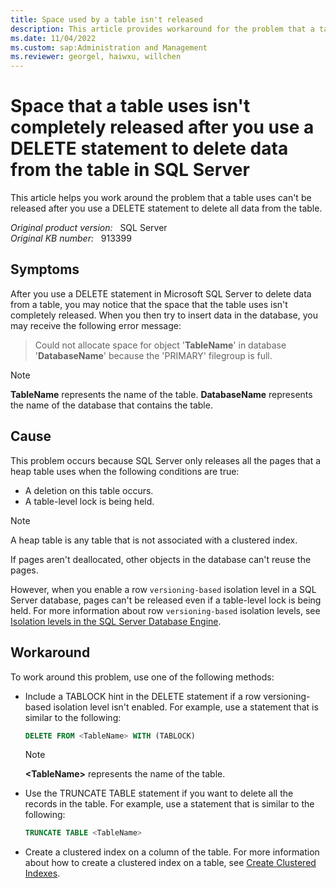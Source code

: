 ```yaml
---
title: Space used by a table isn't released
description: This article provides workaround for the problem that a table uses can't be released after you use a DELETE statement to delete all data from the table.
ms.date: 11/04/2022
ms.custom: sap:Administration and Management
ms.reviewer: georgel, haiwxu, willchen
---
```

# Space that a table uses isn't completely released after you use a DELETE statement to delete data from the table in SQL Server

This article helps you work around the problem that a table uses can't be released after you use a DELETE statement to delete all data from the table.

_Original product version:_ &nbsp; SQL Server  
_Original KB number:_ &nbsp; 913399

## Symptoms

After you use a DELETE statement in Microsoft SQL Server to delete data from a table, you may notice that the space that the table uses isn't completely released. When you then try to insert data in the database, you may receive the following error message:

> Could not allocate space for object '**TableName**' in database '**DatabaseName**' because the 'PRIMARY' filegroup is full.

> [!NOTE]
> **TableName** represents the name of the table. **DatabaseName** represents the name of the database that contains the table.

## Cause

This problem occurs because SQL Server only releases all the pages that a heap table uses when the following conditions are true:

- A deletion on this table occurs.
- A table-level lock is being held.

> [!NOTE]
> A heap table is any table that is not associated with a clustered index.

If pages aren't deallocated, other objects in the database can't reuse the pages.

However, when you enable a row `versioning-based` isolation level in a SQL Server database, pages can't be released even if a table-level lock is being held. For more information about row `versioning-based` isolation levels, see [Isolation levels in the SQL Server Database Engine](/sql/relational-databases/sql-server-transaction-locking-and-row-versioning-guide#isolation-levels-in-the-).

## Workaround

To work around this problem, use one of the following methods:

- Include a TABLOCK hint in the DELETE statement if a row versioning-based isolation level isn't enabled. For example, use a statement that is similar to the following:

    ```sql
    DELETE FROM <TableName> WITH (TABLOCK)
    ```

    > [!NOTE]
    > **\<TableName>** represents the name of the table.

- Use the TRUNCATE TABLE statement if you want to delete all the records in the table. For example, use a statement that is similar to the following:

    ```sql
    TRUNCATE TABLE <TableName>
    ```

- Create a clustered index on a column of the table. For more information about how to create a clustered index on a table, see [Create Clustered Indexes](/sql/relational-databases/indexes/create-clustered-indexes).
